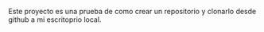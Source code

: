 Este proyecto es una prueba de como crear un repositorio y clonarlo desde github a mi escritoprio local.